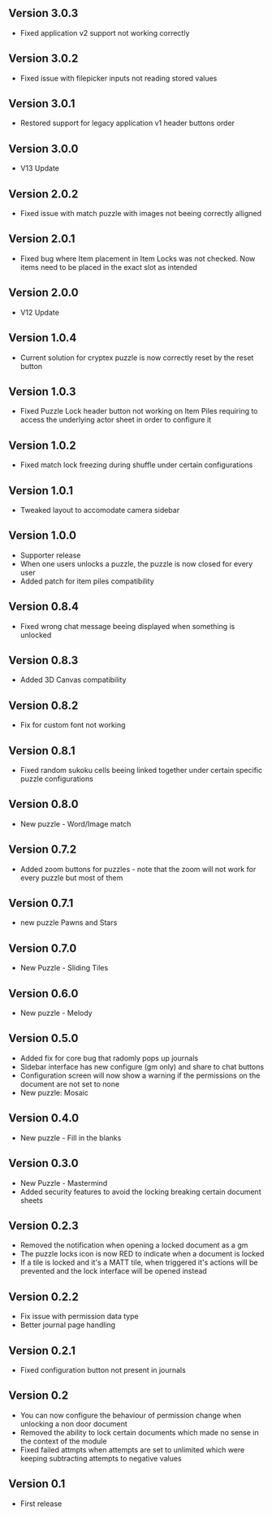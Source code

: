 ## Version 3.0.3
- Fixed application v2 support not working correctly

## Version 3.0.2
- Fixed issue with filepicker inputs not reading stored values

## Version 3.0.1
- Restored support for legacy application v1 header buttons order

## Version 3.0.0
- V13 Update

## Version 2.0.2
- Fixed issue with match puzzle with images not beeing correctly alligned

## Version 2.0.1
- Fixed bug where Item placement in Item Locks was not checked. Now items need to be placed in the exact slot as intended

## Version 2.0.0
- V12 Update

## Version 1.0.4
- Current solution for cryptex puzzle is now correctly reset by the reset button

## Version 1.0.3
- Fixed Puzzle Lock header button not working on Item Piles requiring to access the underlying actor sheet in order to configure it

## Version 1.0.2
- Fixed match lock freezing during shuffle under certain configurations

## Version 1.0.1
- Tweaked layout to accomodate camera sidebar

## Version 1.0.0
- Supporter release
- When one users unlocks a puzzle, the puzzle is now closed for every user
- Added patch for item piles compatibility

## Version 0.8.4
- Fixed wrong chat message beeing displayed when something is unlocked

## Version 0.8.3
- Added 3D Canvas compatibility

## Version 0.8.2
- Fix for custom font not working

## Version 0.8.1
- Fixed random sukoku cells beeing linked together under certain specific puzzle configurations

## Version 0.8.0
- New puzzle - Word/Image match

## Version 0.7.2
- Added zoom buttons for puzzles - note that the zoom will not work for every puzzle but most of them

## Version 0.7.1
- new puzzle Pawns and Stars

## Version 0.7.0
- New Puzzle - Sliding Tiles

## Version 0.6.0
- New puzzle - Melody

## Version 0.5.0
- Added fix for core bug that radomly pops up journals
- Sidebar interface has new configure (gm only) and share to chat buttons
- Configuration screen will now show a warning if the permissions on the document are not set to none
- New puzzle: Mosaic

## Version 0.4.0
- New puzzle - Fill in the blanks

## Version 0.3.0
- New Puzzle - Mastermind
- Added security features to avoid the locking breaking certain document sheets

## Version 0.2.3
- Removed the notification when opening a locked document as a gm
- The puzzle locks icon is now RED to indicate when a document is locked
- If a tile is locked and it's a MATT tile, when triggered it's actions will be prevented and the lock interface will be opened instead

## Version 0.2.2
- Fix issue with permission data type
- Better journal page handling

## Version 0.2.1
- Fixed configuration button not present in journals

## Version 0.2
- You can now configure the behaviour of permission change when unlocking a non door document
- Removed the ability to lock certain documents which made no sense in the context of the module
- Fixed failed attmpts when attempts are set to unlimited which were keeping subtracting attempts to negative values

## Version 0.1
- First release

